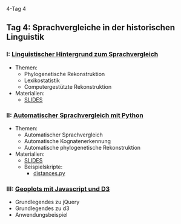 4-Tag 4

## Tag 4: Sprachvergleiche in der historischen Linguistik 

### I: [Linguistischer Hintergrund zum Sprachvergleich](sitzung-4-1.html)

* Themen:
    * Phylogenetische Rekonstruktion
    * Lexikostatistik
    * Computergestützte Rekonstruktion
* Materialien:
    * [SLIDES](slides/sitzung-4-1.html)

### II: [Automatischer Sprachvergleich mit Python](sitzung-4-2.html)

* Themen:
    * Automatischer Sprachvergleich
    * Automatische Kognatenerkennung
    * Automatische phylogenetische Rekonstruktion
* Materialien:
    * [SLIDES](slides/sitzung-4-2.html)
    * Beispielskripte:
        - [distances.py](https://github.com/LinguList/pyjs-seminar/blob/master/website/code/)
	

### III: [Geoplots mit Javascript und D3](sitzung-4-3.html)
  - Grundlegendes zu jQuery
  - Grundlegendes zu d3
  - Anwendungsbeispiel

